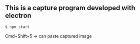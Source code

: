 ## This is a capture program developed with electron

```
$ npm start
```

Cmd+Shift+5 -> can paste captured image
